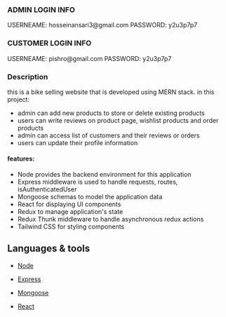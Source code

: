 <h3>ADMIN LOGIN INFO</h3>
USERNEAME: hosseinansari3@gmail.com
PASSWORD: y2u3p7p7

<h3>CUSTOMER LOGIN INFO</h3>
USERNEAME: pishro@gmail.com
PASSWORD: y2u3p7p7

<h3>Description </h3>
this is a bike selling website that is developed using MERN stack.
in this project:
<ul>
  <li>admin can add new products to store or delete existing products</li>

<li>users can write reviews on product page, wishlist products and order products</li>
<li>admin can access list of customers and their reviews or orders</li>
<li>users can update their profile information</li>
</ul>




<h4>features:</h4>
<ul> 
<li>Node provides the backend environment for this application</li>
<li>Express middleware is used to handle requests, routes, isAuthenticatedUser</li>
<li>Mongoose schemas to model the application data</li>
<li>React for displaying UI components</li>
<li>Redux to manage application's state</li>
<li>Redux Thunk middleware to handle asynchronous redux actions</li>
  <li>Tailwind CSS for styling components</li>
</ul>


## Languages & tools

- [Node](https://nodejs.org/en/)

- [Express](https://expressjs.com/)

- [Mongoose](https://mongoosejs.com/)

- [React](https://reactjs.org/)
